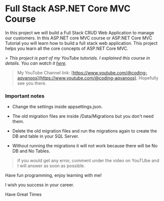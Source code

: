 
# Full Stack ASP.NET Core MVC Course

In this project we will build a Full Stack CRUD Web Application to manage our customers. In this ASP.NET core MVC course or ASP.NET Core MVC Tutorial you will learn how to build a full stack web application. This project helps you learn all the core concepts of ASP.NET Core MVC. 

_> This project is part of my YouTube tutorials. I explained this course in details. You can watch it [here](https://youtu.be/b7HCZJlchas?si=6aM6h6AhFbf0ZdC8)._


> My YouTube Channel link: [https://www.youtube.com/@coding-aqyanoos](https://www.youtube.com/@coding-aqyanoos). Hopefully see you there.


### Important notes

- Change the settings inside appsettings.json.

- The old migration files are inside /Data/Migrations but you don't need them.

- Delete the old migration files and run the migrations again to create the DB and table in your SQL Server.

- Without running the migrations it will not work because there will be No DB and No Tables.


> if you would get any error, comment under the video on YouTUbe and I will answer as soon as possible.


Have fun programming, enjoy learning with me!

I wish you success in your career.

Have Great Times








